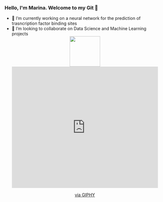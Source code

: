 ### Hello, I'm Marina. Welcome to my Git  👋

- 🔭 I’m currently working on a neural network for the prediction of trasncription factor binding sites 
- 👯 I’m looking to collaborate on Data Science and Machine Learning projects
  <div id="header" align="center">
  <img src="https://media.giphy.com/media/M9gbBd9nbDrOTu1Mqx/giphy.gif" width="100"/>
  <iframe src="https://giphy.com/embed/7OMR3y1E9QeYsr9olS" width="480" height="400" frameBorder="0" class="giphy-embed" allowFullScreen></iframe><p><a href="https://giphy.com/stickers/coding-invidgroup-ninja-7OMR3y1E9QeYsr9olS">via GIPHY</a></p>
</div>

<!--
**mar-ina-thal/mar-ina-thal** is a ✨ _special_ ✨ repository because its `README.md` (this file) appears on your GitHub profile.

Here are some ideas to get you started:

- 🔭 I’m currently working on a neural network for the prediction of trasncription factor binding sites 
- 🌱 I’m currently learning 
- 👯 I’m looking to collaborate on machine learning and Data 
- 🤔 I’m looking for help with ...
- 💬 Ask me about ...
- 📫 How to reach me: ...
- 😄 Pronouns: ...
- ⚡ Fun fact: ...
-->
